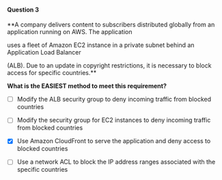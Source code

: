 #### Question  3


**A company delivers content to subscribers distributed globally from an application running on AWS. The application

uses a fleet of Amazon EC2 instance in a private subnet behind an Application Load Balancer

(ALB). Due to an update in copyright restrictions, it is necessary to block access for specific countries.**


**What is the EASIEST method to meet this requirement?**


- [ ] Modify the ALB security group to deny incoming traffic from blocked countries


- [ ] Modify the security group for EC2 instances to deny incoming traffic from blocked countries


- [x] Use Amazon CloudFront to serve the application and deny access to blocked countries


- [ ] Use a network ACL to block the IP address ranges associated with the specific countries

